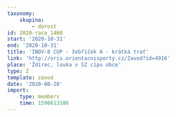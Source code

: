 ```yaml
---
taxonomy:
    skupina:
        - dorost
id: 2020-race_1460
start: '2020-10-31'
end: '2020-10-31'
title: 'INOV-8 CUP - žebříček A - krátká trať'
link: 'http://oris.orientacnisporty.cz/Zavod?id=4916'
place: 'Ždírec, louka v SZ cípu obce'
type: Z
template: zavod
date: '2020-08-28'
import:
    type: members
    time: 1598613186
---
```


